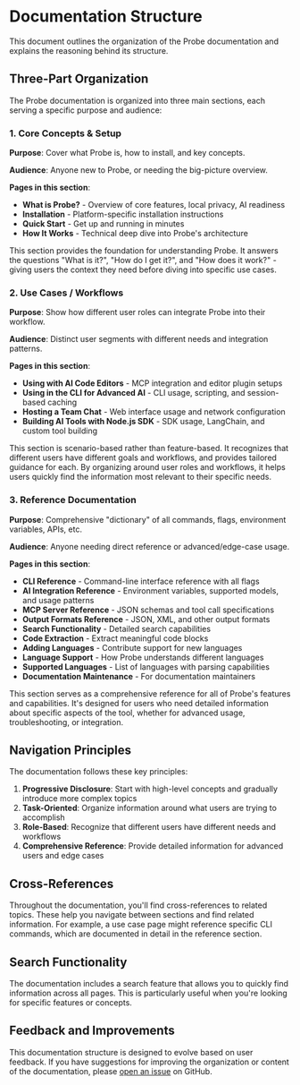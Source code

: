 # Documentation Structure

This document outlines the organization of the Probe documentation and explains the reasoning behind its structure.

## Three-Part Organization

The Probe documentation is organized into three main sections, each serving a specific purpose and audience:

### 1. Core Concepts & Setup

**Purpose**: Cover what Probe is, how to install, and key concepts.

**Audience**: Anyone new to Probe, or needing the big-picture overview.

**Pages in this section**:
- **What is Probe?** - Overview of core features, local privacy, AI readiness
- **Installation** - Platform-specific installation instructions
- **Quick Start** - Get up and running in minutes
- **How It Works** - Technical deep dive into Probe's architecture

This section provides the foundation for understanding Probe. It answers the questions "What is it?", "How do I get it?", and "How does it work?" - giving users the context they need before diving into specific use cases.

### 2. Use Cases / Workflows

**Purpose**: Show how different user roles can integrate Probe into their workflow.

**Audience**: Distinct user segments with different needs and integration patterns.

**Pages in this section**:
- **Using with AI Code Editors** - MCP integration and editor plugin setups
- **Using in the CLI for Advanced AI** - CLI usage, scripting, and session-based caching
- **Hosting a Team Chat** - Web interface usage and network configuration
- **Building AI Tools with Node.js SDK** - SDK usage, LangChain, and custom tool building

This section is scenario-based rather than feature-based. It recognizes that different users have different goals and workflows, and provides tailored guidance for each. By organizing around user roles and workflows, it helps users quickly find the information most relevant to their specific needs.

### 3. Reference Documentation

**Purpose**: Comprehensive "dictionary" of all commands, flags, environment variables, APIs, etc.

**Audience**: Anyone needing direct reference or advanced/edge-case usage.

**Pages in this section**:
- **CLI Reference** - Command-line interface reference with all flags
- **AI Integration Reference** - Environment variables, supported models, and usage patterns
- **MCP Server Reference** - JSON schemas and tool call specifications
- **Output Formats Reference** - JSON, XML, and other output formats
- **Search Functionality** - Detailed search capabilities
- **Code Extraction** - Extract meaningful code blocks
- **Adding Languages** - Contribute support for new languages
- **Language Support** - How Probe understands different languages
- **Supported Languages** - List of languages with parsing capabilities
- **Documentation Maintenance** - For documentation maintainers

This section serves as a comprehensive reference for all of Probe's features and capabilities. It's designed for users who need detailed information about specific aspects of the tool, whether for advanced usage, troubleshooting, or integration.

## Navigation Principles

The documentation follows these key principles:

1. **Progressive Disclosure**: Start with high-level concepts and gradually introduce more complex topics
2. **Task-Oriented**: Organize information around what users are trying to accomplish
3. **Role-Based**: Recognize that different users have different needs and workflows
4. **Comprehensive Reference**: Provide detailed information for advanced users and edge cases

## Cross-References

Throughout the documentation, you'll find cross-references to related topics. These help you navigate between sections and find related information. For example, a use case page might reference specific CLI commands, which are documented in detail in the reference section.

## Search Functionality

The documentation includes a search feature that allows you to quickly find information across all pages. This is particularly useful when you're looking for specific features or concepts.

## Feedback and Improvements

This documentation structure is designed to evolve based on user feedback. If you have suggestions for improving the organization or content of the documentation, please [open an issue](https://github.com/buger/probe/issues) on GitHub.